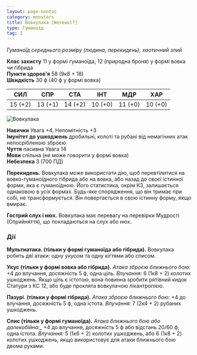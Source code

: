```yaml
---
layout: page-nontoc
category: monsters
title: Вовкулака [Werewolf]
type: Гуманоїд
tag: 3
---
```


_Гуманоїд середнього розміру (людина, перекидень), хаотичний злий_

**Клас захисту** 11 у формі гуманоїда, 12 (природна броня) у формі вовка чи гібрида    
**Пункти здоров'я** 58 (9к8 + 18)    
**Швидкість** 30 ф (40 ф у формі вовка)

| СИЛ     | СПР     | СТА     | ІНТ     | МДР     | ХАР     |
| ------- | ------- | ------- | ------- | ------- | ------- |
| 15 (+2) | 13 (+1) | 14 (+2) | 10 (+0) | 11 (+0) | 10 (+0) |

![Вовкулака](https://www.dndbeyond.com/avatars/thumbnails/30832/418/1000/1000/638063837750512227.png)

**Навички** Увага +4, Непомітність +3    
**Імунітет до ушкоджень** дробильні, колоті та рубані від немагічних атак непосрібленою зброєю    
**Чуття** пасивна Увага 14    
**Мови** спільна (не може говорити у формі вовка)    
**Небезпека** 3 (700 ПД)

**Перекидень.** Вовкулака може використати дію, щоб перевтілитися на вовко-гуманоїдного гібрида або на вовка, або назад до своєї істинної форми, яка є гуманоїдною. Його статистика, окрім КЗ, залишається однаковою в усіх формах. Будь-яке спорядження, що він тримає при собі, не трансформується. Він повертається в свою істинну форму, якщо вмирає.    

**Гострий слух і нюх.** Вовкулака має перевагу на перевірки Мудрості (Сприйняття), що покладаються на слух або нюх.

### Дії
**Мультиатака. (тільки у формі гуманоїда або гібрида).** Вовкулака робить дві атаки: одну укусом та одну кігтями або списом.    

**Укус (тільки у формі вовка або гібрида).** _Атака зброєю ближнього бою:_ +4 до влучання, досяжність 5 ф, одна ціль. _Влучання:_ 6 (1к8 + 2) колотих ушкоджень. Якщо ціль є істотою, вона повинна зробити рятівний кидок Статури з КС 12, або буде проклята вовкулачою лікантропією.    

**Пазурі. (тільки у формі гібрида).** _Атака зброєю ближнього бою:_ +4 до влучання, досяжність 5 ф, одна істота. _Влучання:_ 7 (2к4 + 2) рубаних ушкоджень.    

**Спис (тільки у формі гуманоїда).** _Атака ближнього бою або далекобійна:__ +4 до влучання, досяжність 5 ф або відстань 20/60 ф, одна істота. _Влучання:_ 5 (1к6 + 2) колотих ушкоджень, або 6 (1к8 + 2) колотих ушкоджень, якщо використовує для атаки ближнього бою двома руками.
